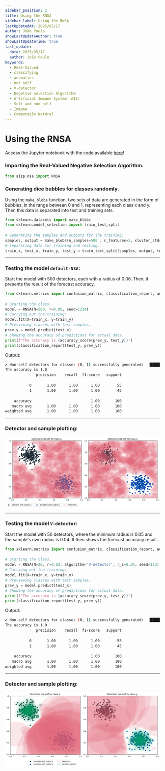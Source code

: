 ```yaml
---
sidebar_position: 2
title: Using the RNSA
sidebar_label: Using the RNSA
lastUpdatedAt: 2025/05/17
author: João Paulo
showLastUpdateAuthor: true
showLastUpdateTime: true
last_update:
  date: 2025/05/17
  author: João Paulo
keywords:
  - Real-Valued
  - classifying
  - anomalies
  - not self
  - V-detector
  - Negative Selection Algorithm
  - Artificial Immune System (AIS)
  - Self and non-self
  - Immune
  - Computação Natural
---
```


# Using the RNSA

Access the Jupyter notebook with the code available [here](https://github.com/AIS-Package/aisp/blob/main/examples/RNSA/example_with_randomly_generated_dataset-en.ipynb)!

### Importing the Real-Valued Negative Selection Algorithm.
```python
from aisp.nsa import RNSA
```

### Generating dice bubbles for classes randomly.

Using the `make_blobs` function, two sets of data are generated in the form of bubbles, in the range between 0 and 1, representing each class x and y. Then this data is separated into test and training sets.

```python
from sklearn.datasets import make_blobs
from sklearn.model_selection import train_test_split

# Generating the samples and outputs for the training.
samples, output = make_blobs(n_samples=500 , n_features=2, cluster_std=0.07, center_box=([0.0, 1.0]), centers=[[0.25, 0.75], [0.75, 0.25]], random_state=1234) 
# Separating data for training and testing.
train_x, test_x, train_y, test_y = train_test_split(samples, output, test_size=0.2)
```

---

### Testing the model `default-NSA`:

Start the model with 500 detectors, each with a radius of 0.06. Then, it presents the result of the forecast accuracy.

```python
from sklearn.metrics import confusion_matrix, classification_report, accuracy_score

# Starting the class.
model = RNSA(N=500, r=0.05, seed=1234)
# Carrying out the training:
model.fit(X=train_x, y=train_y)
# Previewing classes with test samples.
prev_y = model.predict(test_x)
# Showing the accuracy of predictions for actual data.
print(f"The accuracy is {accuracy_score(prev_y, test_y)}")
print(classification_report(test_y, prev_y))
```

Output:
```bash
✔ Non-self detectors for classes (0, 1) successfully generated:  ┇██████████┇ 1000/1000 detectors
The accuracy is 1.0
              precision    recall  f1-score   support

           0       1.00      1.00      1.00        55
           1       1.00      1.00      1.00        45

    accuracy                           1.00       100
   macro avg       1.00      1.00      1.00       100
weighted avg       1.00      1.00      1.00       100
```

---

### Detector and sample plotting:

![](../../assets/exemple_en_d.png)

---

### Testing the model `V-detector`:

Start the model with 50 detectors, where the minimum radius is 0.05 and the sample's own radius is 0.04. It then shows the forecast accuracy result.

```python
from sklearn.metrics import confusion_matrix, classification_report, accuracy_score

# Starting the class.
model = RNSA(N=20, r=0.02, algorithm='V-detector', r_s=0.04, seed=123)
# Carrying out the training:
model.fit(X=train_x, y=train_y)
# Previewing classes with test samples.
prev_y = model.predict(test_x)
# Showing the accuracy of predictions for actual data.
print(f"The accuracy is {accuracy_score(prev_y, test_y)}")
print(classification_report(test_y, prev_y))
```

Output:
```bash
✔ Non-self detectors for classes (0, 1) successfully generated:  ┇██████████┇ 40/40 detectors
The accuracy is 1.0
              precision    recall  f1-score   support

           0       1.00      1.00      1.00        55
           1       1.00      1.00      1.00        45

    accuracy                           1.00       100
   macro avg       1.00      1.00      1.00       100
weighted avg       1.00      1.00      1.00       100
```

---

### Detector and sample plotting:
![](../../assets/exemple_en_v.png)